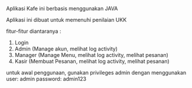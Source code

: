 Aplikasi Kafe ini berbasis menggunakan JAVA

Aplikasi ini dibuat untuk memenuhi penilaian UKK 

fitur-fitur diantaranya :

1. Login
2. Admin (Manage akun, melihat log activity)
3. Manager (Manage Menu, melihat log activity, melihat pesanan)
4. Kasir (Membuat Pesanan, melihat log activity, melihat pesanan)

untuk awal penggunaan, gunakan privileges admin dengan menggunakan user: admin password: admin123
